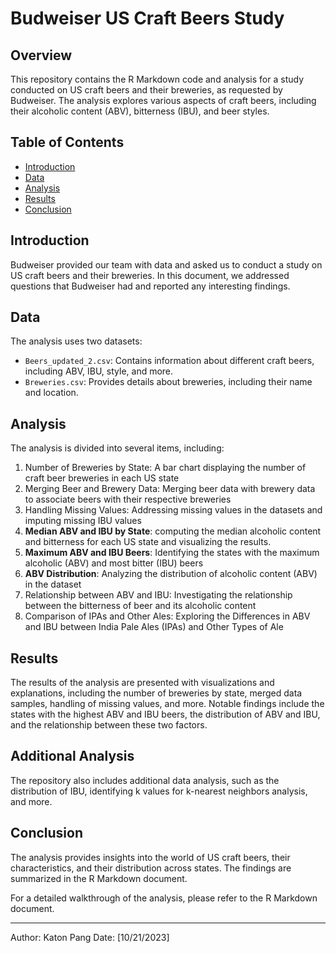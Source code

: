 # Budweiser US Craft Beers Study

## Overview

This repository contains the R Markdown code and analysis for a study conducted on US craft beers and their breweries, as requested by Budweiser. The analysis explores various aspects of craft beers, including their alcoholic content (ABV), bitterness (IBU), and beer styles.

## Table of Contents

- [Introduction](#introduction)
- [Data](#data)
- [Analysis](#analysis)
- [Results](#results)
- [Conclusion](#conclusion)

## Introduction

Budweiser provided our team with data and asked us to conduct a study on US craft beers and their breweries. In this document, we addressed questions that Budweiser had and reported any interesting findings.

## Data

The analysis uses two datasets:
- `Beers_updated_2.csv`: Contains information about different craft beers, including ABV, IBU, style, and more.
- `Breweries.csv`: Provides details about breweries, including their name and location.

## Analysis

The analysis is divided into several items, including:

1. Number of Breweries by State: A bar chart displaying the number of craft beer breweries in each US state
2. Merging Beer and Brewery Data: Merging beer data with brewery data to associate beers with their respective breweries
3. Handling Missing Values: Addressing missing values in the datasets and imputing missing IBU values
4. **Median ABV and IBU by State**: computing the median alcoholic content and bitterness for each US state and visualizing the results.
5. **Maximum ABV and IBU Beers**: Identifying the states with the maximum alcoholic (ABV) and most bitter (IBU) beers
6. **ABV Distribution**: Analyzing the distribution of alcoholic content (ABV) in the dataset
7. Relationship between ABV and IBU: Investigating the relationship between the bitterness of beer and its alcoholic content
8. Comparison of IPAs and Other Ales: Exploring the Differences in ABV and IBU between India Pale Ales (IPAs) and Other Types of Ale

## Results

The results of the analysis are presented with visualizations and explanations, including the number of breweries by state, merged data samples, handling of missing values, and more. Notable findings include the states with the highest ABV and IBU beers, the distribution of ABV and IBU, and the relationship between these two factors.

## Additional Analysis

The repository also includes additional data analysis, such as the distribution of IBU, identifying k values for k-nearest neighbors analysis, and more.

## Conclusion

The analysis provides insights into the world of US craft beers, their characteristics, and their distribution across states. The findings are summarized in the R Markdown document.

For a detailed walkthrough of the analysis, please refer to the R Markdown document.

---
Author: Katon Pang
Date: [10/21/2023]
